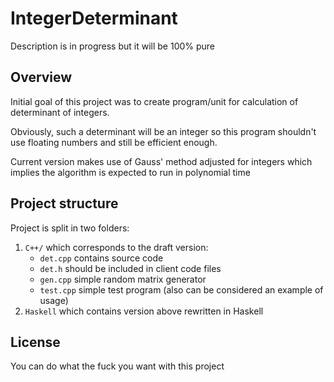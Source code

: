 # IntegerDeterminant
Description is in progress but it will be 100% pure


## Overview
Initial goal of this project was to create program/unit for calculation
of determinant of integers.

Obviously, such a determinant will be an integer so this program
shouldn't use floating numbers and still be efficient enough.

Current version makes use of Gauss' method adjusted for integers
which implies the algorithm is expected to run in polynomial time


## Project structure
Project is split in two folders:
1. `C++/` which corresponds to the draft version:
    * `det.cpp` contains source code
    * `det.h` should be included in client code files
    * `gen.cpp` simple random matrix generator
    * `test.cpp` simple test program 
      (also can be considered an example of usage)
2. `Haskell` which contains version above rewritten in Haskell


## License
You can do what the fuck you want with this project

